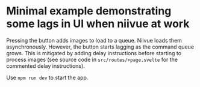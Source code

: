 # Minimal example demonstrating some lags in UI when niivue at work

Pressing the button adds images to load to a queue. Niivue loads them asynchronously. However, the button starts lagging as the command queue grows. This is mitigated by adding delay instructions before starting to process images (see source code in `src/routes/+page.svelte` for the commented delay instructions). 

Use `npm run dev` to start the app.
